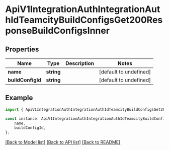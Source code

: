 # ApiV1IntegrationAuthIntegrationAuthIdTeamcityBuildConfigsGet200ResponseBuildConfigsInner


## Properties

Name | Type | Description | Notes
------------ | ------------- | ------------- | -------------
**name** | **string** |  | [default to undefined]
**buildConfigId** | **string** |  | [default to undefined]

## Example

```typescript
import { ApiV1IntegrationAuthIntegrationAuthIdTeamcityBuildConfigsGet200ResponseBuildConfigsInner } from './api';

const instance: ApiV1IntegrationAuthIntegrationAuthIdTeamcityBuildConfigsGet200ResponseBuildConfigsInner = {
    name,
    buildConfigId,
};
```

[[Back to Model list]](../README.md#documentation-for-models) [[Back to API list]](../README.md#documentation-for-api-endpoints) [[Back to README]](../README.md)
